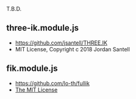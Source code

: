 T.B.D.

## three-ik.module.js

- https://github.com/jsantell/THREE.IK
- MIT License, Copyright c 2018 Jordan Santell

## fik.module.js

- https://github.com/lo-th/fullik
- [The MIT License](https://github.com/lo-th/fullik/blob/gh-pages/LICENSE)
